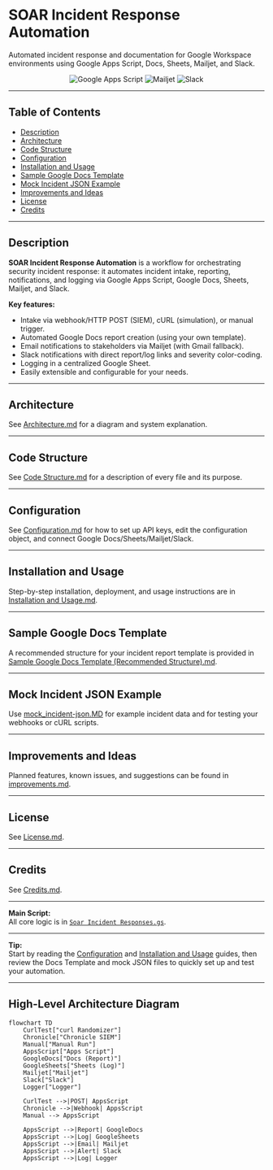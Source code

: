 # SOAR Incident Response Automation

Automated incident response and documentation for Google Workspace environments using Google Apps Script, Docs, Sheets, Mailjet, and Slack.

<div align="center">
<img src="https://img.shields.io/badge/Automation-Google%20Apps%20Script-blue" alt="Google Apps Script"/>
<img src="https://img.shields.io/badge/Email-Mailjet-green" alt="Mailjet"/>
<img src="https://img.shields.io/badge/Chat-Slack-%234A154B" alt="Slack"/>
</div>

---

## Table of Contents

- [Description](#description)
- [Architecture](Architecture.md)
- [Code Structure](Code%20Structure.md)
- [Configuration](Configuration.md)
- [Installation and Usage](Installation%20and%20Usage.md)
- [Sample Google Docs Template](Sample%20Google%20Docs%20Template%20(Recommended%20Structure).md)
- [Mock Incident JSON Example](mock_incident-json.MD)
- [Improvements and Ideas](improvements.md)
- [License](License.md)
- [Credits](Credits.md)

---

## Description

**SOAR Incident Response Automation** is a workflow for orchestrating security incident response: it automates incident intake, reporting, notifications, and logging via Google Apps Script, Google Docs, Sheets, Mailjet, and Slack.

**Key features:**

- Intake via webhook/HTTP POST (SIEM), cURL (simulation), or manual trigger.
- Automated Google Docs report creation (using your own template).
- Email notifications to stakeholders via Mailjet (with Gmail fallback).
- Slack notifications with direct report/log links and severity color-coding.
- Logging in a centralized Google Sheet.
- Easily extensible and configurable for your needs.

---

## Architecture

See [Architecture.md](Architecture.md) for a diagram and system explanation.

---

## Code Structure

See [Code Structure.md](Code%20Structure.md) for a description of every file and its purpose.

---

## Configuration

See [Configuration.md](Configuration.md) for how to set up API keys, edit the configuration object, and connect Google Docs/Sheets/Mailjet/Slack.

---

## Installation and Usage

Step-by-step installation, deployment, and usage instructions are in [Installation and Usage.md](Installation%20and%20Usage.md).

---

## Sample Google Docs Template

A recommended structure for your incident report template is provided in [Sample Google Docs Template (Recommended Structure).md](Sample%20Google%20Docs%20Template%20(Recommended%20Structure).md).

---

## Mock Incident JSON Example

Use [mock_incident-json.MD](mock_incident-json.MD) for example incident data and for testing your webhooks or cURL scripts.

---

## Improvements and Ideas

Planned features, known issues, and suggestions can be found in [improvements.md](improvements.md).

---

## License

See [License.md](License.md).

---

## Credits

See [Credits.md](Credits.md).

---

**Main Script:**  
All core logic is in [`Soar Incident Responses.gs`](Soar%20Incident%20Responses.gs).

---

**Tip:**  
Start by reading the [Configuration](Configuration.md) and [Installation and Usage](Installation%20and%20Usage.md) guides, then review the Docs Template and mock JSON files to quickly set up and test your automation.


---

## High-Level Architecture Diagram

```mermaid
flowchart TD
    CurlTest["curl Randomizer"]
    Chronicle["Chronicle SIEM"]
    Manual["Manual Run"]
    AppsScript["Apps Script"]
    GoogleDocs["Docs (Report)"]
    GoogleSheets["Sheets (Log)"]
    Mailjet["Mailjet"]
    Slack["Slack"]
    Logger["Logger"]

    CurlTest -->|POST| AppsScript
    Chronicle -->|Webhook| AppsScript
    Manual --> AppsScript

    AppsScript -->|Report| GoogleDocs
    AppsScript -->|Log| GoogleSheets
    AppsScript -->|Email| Mailjet
    AppsScript -->|Alert| Slack
    AppsScript -->|Log| Logger

